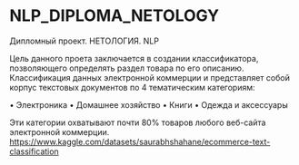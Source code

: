# NLP_DIPLOMA_NETOLOGY
Дипломный проект. НЕТОЛОГИЯ. NLP

Цель данного проета заключается в создании классификатора, позволяющего определять раздел товара по его описанию.
Классификация данных электронной коммерции и представляет собой корпус текстовых документов по 4 тематическим категориям:

•	Электроника
•	Домашнее хозяйство
•	Книги
•	Одежда и аксессуары

Эти категории охватывают почти 80% товаров любого веб-сайта электронной коммерции. 
https://www.kaggle.com/datasets/saurabhshahane/ecommerce-text-classification



